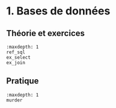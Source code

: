 <!-- Copyright 2024 Maxime Jan <maxime.jan@edufr.ch> -->
<!-- SPDX-License-Identifier: CC-BY-NC-SA-4.0 -->

# 1. Bases de données

## Théorie et exercices
```{toctree}
:maxdepth: 1
ref_sql
ex_select
ex_join
```

## Pratique
```{toctree}
:maxdepth: 1
murder
```